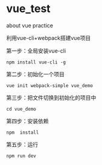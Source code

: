 # vue_test
about vue practice

利用vue-cli+webpack搭建vue项目


第一步：全局安装vue-cli
 ```
 npm install vue-cli -g
 ```
 第二步：初始化一个项目
 ```
 vue init webpack-simple vue_demo
 ```
 第三步：把文件切换到初始化的项目中
 ```
 cd vue_demo
 ```
 第四步：安装依赖
 ```
 npm  install
 ```
 第五步：运行
 ```
 npm run dev
 ```
 


